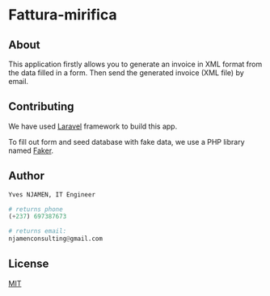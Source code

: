 # Fattura-mirifica

## About

This application firstly allows you to generate an invoice in XML format from the data filled in a form. Then send the generated invoice (XML file) by email.

## Contributing

We have used [Laravel](https://laravel.com/) framework to build this app.

To fill out form and seed database with fake data, we use a PHP library named [Faker](https://github.com/FakerPHP/Faker/).

## Author

```python
Yves NJAMEN, IT Engineer

# returns phone
(+237) 697387673

# returns email:
njamenconsulting@gmail.com
```

## License

[MIT](https://choosealicense.com/licenses/mit/)
